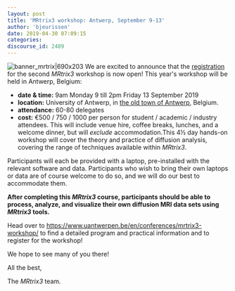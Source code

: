```yaml
---
layout: post
title: 'MRtrix3 workshop: Antwerp, September 9-13'
author: 'bjeurissen'
date: 2019-04-30 07:09:15
categories:
discourse_id: 2489
---
```

![banner_mrtrix|690x203](http://community.mrtrix.org/uploads/default/optimized/2X/9/9e12cbc56c8e87eb48674da21e899b50eca74609_2_1380x406.jpeg) 
We are excited to announce that the [registration](https://www.uantwerpen.be/en/conferences/mrtrix3-workshop/) for the second _MRtrix3_ workshop is now open! This year's workshop will be held in Antwerp, Belgium:

- **date & time:**  9am Monday 9 till 2pm Friday 13 September 2019
- **location:**  University of Antwerp, in [the old town of Antwerp](https://goo.gl/maps/xAqLtzLoGMw), Belgium.
- **attendance:**  60-80 delegates
- **cost:**   €500 / 750 / 1000 per person for student / academic / industry attendees. This will include venue hire, coffee breaks, lunches, and a welcome dinner, but will  *exclude*  accommodation.This 4½ day hands-on workshop will cover the theory and practice of diffusion analysis, covering the range of techniques available within _MRtrix3_. 

Participants will each be provided with a laptop, pre-installed with the relevant software and data. Participants who wish to bring their own laptops or data are of course welcome to do so, and we will do our best to accommodate them. 

**After completing this _MRtrix3_ course, participants should be able to process, analyze, and visualize their own diffusion MRI data sets using _MRtrix3_ tools.**

Head over to https://www.uantwerpen.be/en/conferences/mrtrix3-workshop/ to find a detailed program and practical information and to register for the workshop!

We hope to see many of you there!

All the best, 

The  *MRtrix3*  team.
            